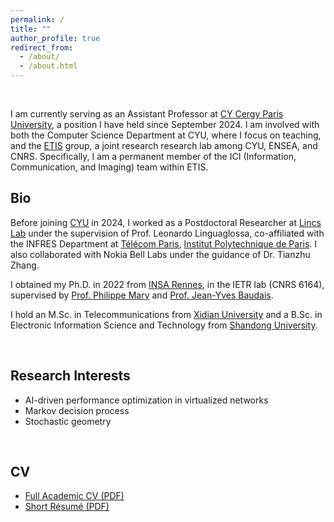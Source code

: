 ```yaml
---
permalink: /
title: ""
author_profile: true
redirect_from: 
  - /about/
  - /about.html
---
```


<br>

I am currently serving as an Assistant Professor at [CY Cergy Paris University](https://www.cyu.fr/), a position I have held since September 2024. I am involved with both the Computer Science Department at CYU, where I focus on teaching, and the [ETIS](https://www.etis-lab.fr/) group, a joint research research lab among CYU, ENSEA, and CNRS. Specifically, I am a permanent member of the ICI (Information, Communication, and Imaging) team within ETIS.


## Bio

Before joining [CYU](https://www.cyu.fr/) in 2024, I worked as a Postdoctoral Researcher at [Lincs Lab](https://www.lincs.fr/) under the supervision of Prof. Leonardo Linguaglossa, co-affiliated with the INFRES Department at [Télécom Paris](https://www.telecom-paris.fr/en/school/departments/computer-science-networks), [Institut Polytechnique de Paris](https://www.ip-paris.fr/en). I also collaborated with Nokia Bell Labs under the guidance of Dr. Tianzhu Zhang.

I obtained my Ph.D. in 2022 from [INSA Rennes](https://www.insa-rennes.fr/ietr-1.html), in the IETR lab (CNRS 6164), supervised by [Prof. Philippe Mary](https://pmary.perso.insa-rennes.fr/) and [Prof. Jean-Yves Baudais](http://jeanyves.baudais.free.fr/).

I hold an M.Sc. in Telecommunications from [Xidian University](https://www.xidian.edu.cn/) and a B.Sc. in Electronic Information Science and Technology from [Shandong University](https://www.en.sdu.edu.cn/).

<br>

## Research Interests

- AI-driven performance optimization in virtualized networks
- Markov decision process
- Stochastic geometry  

<br>

## CV

- [Full Academic CV (PDF)](/assets/cv/long.pdf)
- [Short Résumé (PDF)](/assets/cv/short.pdf)



